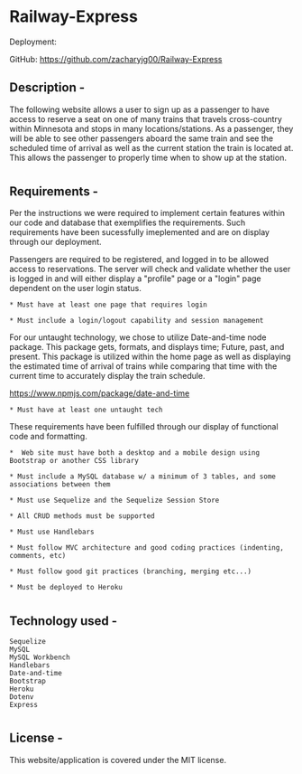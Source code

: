 # Railway-Express
Deployment:

GitHub: https://github.com/zacharyjg00/Railway-Express

## Description -

The following website allows a user to sign up as a passenger to have access to reserve a seat on one of many trains that travels cross-country within Minnesota and stops in many locations/stations. As a passenger, they will be able to see other passengers aboard the same train and see the scheduled time of arrival as well as the current station the train is located at. This allows the passenger to properly time when to show up at the station.

#

## Requirements -
 
Per the instructions we were required to implement certain features within our code and database that exemplifies the requirements. Such requirements have been sucessfully imeplemented and are on display through our deployment.

Passengers are required to be registered, and logged in to be allowed access to reservations. The server will check and validate whether the user is logged in and will either display a "profile" page or a "login" page dependent on the user login status. 

    * Must have at least one page that requires login

    * Must include a login/logout capability and session management


For our untaught technology, we chose to utilize Date-and-time node package. This package gets, formats, and displays time; Future, past, and present. This package is utilized within the home page as well as displaying the estimated time of arrival of trains while comparing that time with the current time to accurately display the train schedule. 

https://www.npmjs.com/package/date-and-time

    * Must have at least one untaught tech


These requirements have been fulfilled through our display of functional code and formatting. 

    *  Web site must have both a desktop and a mobile design using Bootstrap or another CSS library

    * Must include a MySQL database w/ a minimum of 3 tables, and some associations between them

    * Must use Sequelize and the Sequelize Session Store

    * All CRUD methods must be supported

    * Must use Handlebars 

    * Must follow MVC architecture and good coding practices (indenting, comments, etc)

    * Must follow good git practices (branching, merging etc...)
    
    * Must be deployed to Heroku

#

## Technology used -

    Sequelize
    MySQL
    MySQL Workbench
    Handlebars
    Date-and-time
    Bootstrap
    Heroku
    Dotenv
    Express

#

## License -

This website/application is covered under the MIT license.

#
